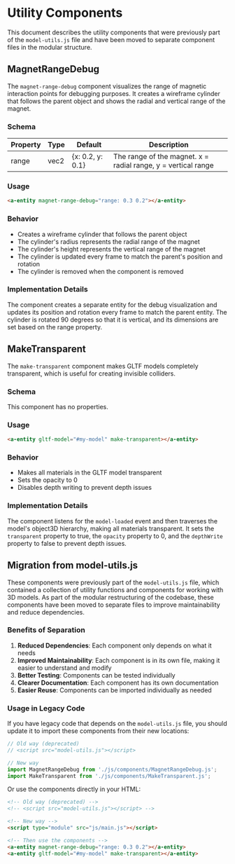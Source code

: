 # Utility Components

This document describes the utility components that were previously part of the `model-utils.js` file and have been moved to separate component files in the modular structure.

## MagnetRangeDebug

The `magnet-range-debug` component visualizes the range of magnetic interaction points for debugging purposes. It creates a wireframe cylinder that follows the parent object and shows the radial and vertical range of the magnet.

### Schema

| Property | Type | Default | Description |
|----------|------|---------|-------------|
| range | vec2 | {x: 0.2, y: 0.1} | The range of the magnet. x = radial range, y = vertical range |

### Usage

```html
<a-entity magnet-range-debug="range: 0.3 0.2"></a-entity>
```

### Behavior

- Creates a wireframe cylinder that follows the parent object
- The cylinder's radius represents the radial range of the magnet
- The cylinder's height represents the vertical range of the magnet
- The cylinder is updated every frame to match the parent's position and rotation
- The cylinder is removed when the component is removed

### Implementation Details

The component creates a separate entity for the debug visualization and updates its position and rotation every frame to match the parent entity. The cylinder is rotated 90 degrees so that it is vertical, and its dimensions are set based on the range property.

## MakeTransparent

The `make-transparent` component makes GLTF models completely transparent, which is useful for creating invisible colliders.

### Schema

This component has no properties.

### Usage

```html
<a-entity gltf-model="#my-model" make-transparent></a-entity>
```

### Behavior

- Makes all materials in the GLTF model transparent
- Sets the opacity to 0
- Disables depth writing to prevent depth issues

### Implementation Details

The component listens for the `model-loaded` event and then traverses the model's object3D hierarchy, making all materials transparent. It sets the `transparent` property to true, the `opacity` property to 0, and the `depthWrite` property to false to prevent depth issues.

## Migration from model-utils.js

These components were previously part of the `model-utils.js` file, which contained a collection of utility functions and components for working with 3D models. As part of the modular restructuring of the codebase, these components have been moved to separate files to improve maintainability and reduce dependencies.

### Benefits of Separation

1. **Reduced Dependencies**: Each component only depends on what it needs
2. **Improved Maintainability**: Each component is in its own file, making it easier to understand and modify
3. **Better Testing**: Components can be tested individually
4. **Clearer Documentation**: Each component has its own documentation
5. **Easier Reuse**: Components can be imported individually as needed

### Usage in Legacy Code

If you have legacy code that depends on the `model-utils.js` file, you should update it to import these components from their new locations:

```javascript
// Old way (deprecated)
// <script src="model-utils.js"></script>

// New way
import MagnetRangeDebug from './js/components/MagnetRangeDebug.js';
import MakeTransparent from './js/components/MakeTransparent.js';
```

Or use the components directly in your HTML:

```html
<!-- Old way (deprecated) -->
<!-- <script src="model-utils.js"></script> -->

<!-- New way -->
<script type="module" src="js/main.js"></script>

<!-- Then use the components -->
<a-entity magnet-range-debug="range: 0.3 0.2"></a-entity>
<a-entity gltf-model="#my-model" make-transparent></a-entity>
```
